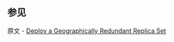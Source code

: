 ## 参见

原文 - [Deploy a Geographically Redundant Replica Set]( https://docs.mongodb.com/manual/tutorial/deploy-geographically-distributed-replica-set/ )

